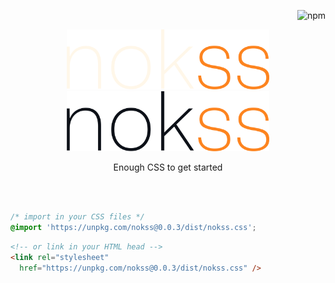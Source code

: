 <div align="right">

![npm](https://img.shields.io/npm/v/nokss?label=%20&style=flat-square)

</div>

<div align="center">

<img src="logo-dark.svg#gh-dark-mode-only" height="96px"/>
<img src="logo-light.svg#gh-light-mode-only" height="96px"/>

Enough CSS to get started

<br><br>

</div>

```css
/* import in your CSS files */
@import 'https://unpkg.com/nokss@0.0.3/dist/nokss.css';
```
```html
<!-- or link in your HTML head -->
<link rel="stylesheet"
  href="https://unpkg.com/nokss@0.0.3/dist/nokss.css" />
```
